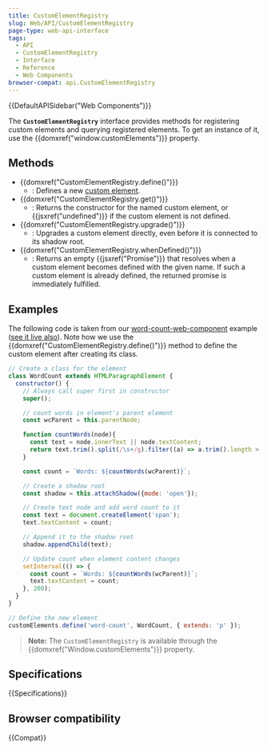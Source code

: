 ```yaml
---
title: CustomElementRegistry
slug: Web/API/CustomElementRegistry
page-type: web-api-interface
tags:
  - API
  - CustomElementRegistry
  - Interface
  - Reference
  - Web Components
browser-compat: api.CustomElementRegistry
---
```


{{DefaultAPISidebar("Web Components")}}

The **`CustomElementRegistry`** interface provides methods for registering custom elements and querying registered elements. To get an instance of it, use the {{domxref("window.customElements")}} property.

## Methods

- {{domxref("CustomElementRegistry.define()")}}
  - : Defines a new [custom element](/en-US/docs/Web/Web_Components/Using_custom_elements).
- {{domxref("CustomElementRegistry.get()")}}
  - : Returns the constructor for the named custom element, or {{jsxref("undefined")}} if the custom element is not defined.
- {{domxref("CustomElementRegistry.upgrade()")}}
  - : Upgrades a custom element directly, even before it is connected to its shadow root.
- {{domxref("CustomElementRegistry.whenDefined()")}}
  - : Returns an empty {{jsxref("Promise")}} that resolves when a custom element becomes defined with the given name. If such a custom element is already defined, the returned promise is immediately fulfilled.

## Examples

The following code is taken from our [word-count-web-component](https://github.com/mdn/web-components-examples/tree/main/word-count-web-component) example ([see it live also](https://mdn.github.io/web-components-examples/word-count-web-component/)). Note how we use the {{domxref("CustomElementRegistry.define()")}} method to define the custom element after creating its class.

```js
// Create a class for the element
class WordCount extends HTMLParagraphElement {
  constructor() {
    // Always call super first in constructor
    super();

    // count words in element's parent element
    const wcParent = this.parentNode;

    function countWords(node){
      const text = node.innerText || node.textContent;
      return text.trim().split(/\s+/g).filter((a) => a.trim().length > 0).length;
    }

    const count = `Words: ${countWords(wcParent)}`;

    // Create a shadow root
    const shadow = this.attachShadow({mode: 'open'});

    // Create text node and add word count to it
    const text = document.createElement('span');
    text.textContent = count;

    // Append it to the shadow root
    shadow.appendChild(text);

    // Update count when element content changes
    setInterval(() => {
      const count = `Words: ${countWords(wcParent)}`;
      text.textContent = count;
    }, 200);
  }
}

// Define the new element
customElements.define('word-count', WordCount, { extends: 'p' });
```

> **Note:** The `CustomElementRegistry` is available through the {{domxref("Window.customElements")}} property.

## Specifications

{{Specifications}}

## Browser compatibility

{{Compat}}
